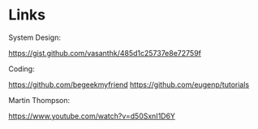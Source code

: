 # Links

System Design:

https://gist.github.com/vasanthk/485d1c25737e8e72759f

Coding:

https://github.com/begeekmyfriend
https://github.com/eugenp/tutorials

Martin Thompson:

https://www.youtube.com/watch?v=d50SxnI1D6Y
